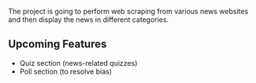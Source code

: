 
The project is going to perform web scraping from various news websites and then display the news in different categories.

## Upcoming Features
- Quiz section (news-related quizzes)
- Poll section (to resolve bias)
